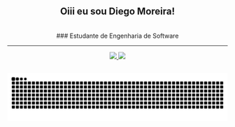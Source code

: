<div align="center"> 
  
  ## Oiii eu sou Diego Moreira!
  <br>
  ### Estudante de Engenharia de Software
  <br>
  
  <hr size="40px">
  
  <div align="center">
    <a href="https://github.com/dmsdiegomoreira">
    <img height="180em" src="https://github-readme-stats.vercel.app/api?username=dmsdiegomoreira&show_icons=true&theme=algolia&include_all_commits=true&count_private=true"/>
    <img height="180em" src="https://github-readme-stats.vercel.app/api/top-langs/?username=rafaballerini&layout=compact&langs_count=7&theme=algolia"/>
  </div>
</div>
  
##
![Snake animation](https://github.com/dmsdiegomoreira/dmsdiegomoreira/blob/output/github-contribution-grid-snake.svg)

